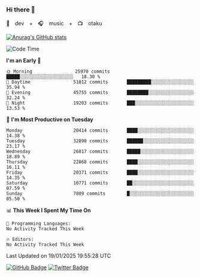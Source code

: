### Hi there 👋

🚀　dev　+　🎧　music　+　📺　otaku


[![Anurag's GitHub stats](https://github-readme-stats.vercel.app/api?username=koheitasaka&count_private=true&show_icons=true&theme=monokai)](https://github.com/koheitasaka/github-readme-stats)

<!--START_SECTION:waka-->
![Code Time](http://img.shields.io/badge/Code%20Time-1%2C161%20hrs%2023%20mins-blue)

**I'm an Early 🐤** 

```text
🌞 Morning                25970 commits       █████░░░░░░░░░░░░░░░░░░░░   18.30 % 
🌆 Daytime                51012 commits       █████████░░░░░░░░░░░░░░░░   35.94 % 
🌃 Evening                45755 commits       ████████░░░░░░░░░░░░░░░░░   32.24 % 
🌙 Night                  19203 commits       ███░░░░░░░░░░░░░░░░░░░░░░   13.53 % 
```
📅 **I'm Most Productive on Tuesday** 

```text
Monday                   20414 commits       ████░░░░░░░░░░░░░░░░░░░░░   14.38 % 
Tuesday                  32890 commits       ██████░░░░░░░░░░░░░░░░░░░   23.17 % 
Wednesday                26817 commits       █████░░░░░░░░░░░░░░░░░░░░   18.89 % 
Thursday                 22868 commits       ████░░░░░░░░░░░░░░░░░░░░░   16.11 % 
Friday                   20371 commits       ████░░░░░░░░░░░░░░░░░░░░░   14.35 % 
Saturday                 10771 commits       ██░░░░░░░░░░░░░░░░░░░░░░░   07.59 % 
Sunday                   7809 commits        █░░░░░░░░░░░░░░░░░░░░░░░░   05.50 % 
```


📊 **This Week I Spent My Time On** 

```text
💬 Programming Languages: 
No Activity Tracked This Week

🔥 Editors: 
No Activity Tracked This Week
```


 Last Updated on 19/01/2025 19:55:28 UTC
<!--END_SECTION:waka-->

[![GitHub Badge](https://img.shields.io/badge/GitHub-100000?style=for-the-badge&logo=github&logoColor=white)](https://github.com/koheitasaka)
[![Twitter Badge](https://img.shields.io/badge/Twitter-1DA1F2?style=for-the-badge&logo=twitter&logoColor=white)](https://twitter.com/sleep_asleep_)
